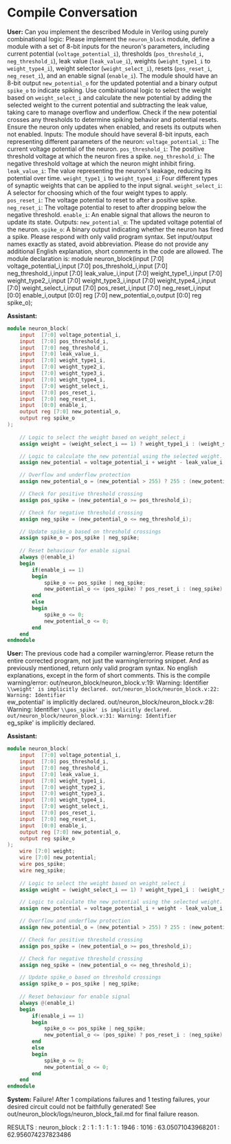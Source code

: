 # Compile Conversation

**User:**
Can you implement the described Module in Verilog using purely combinational logic:
Please implement the `neuron_block` module, define a module with a set of 8-bit inputs for the neuron's parameters, including current potential (`voltage_potential_i`), thresholds (`pos_threshold_i`, `neg_threshold_i`), leak value (`leak_value_i`), weights (`weight_type1_i` to `weight_type4_i`), weight selector (`weight_select_i`), resets (`pos_reset_i`, `neg_reset_i`), and an enable signal (`enable_i`). The module should have an 8-bit output `new_potential_o` for the updated potential and a binary output `spike_o` to indicate spiking. Use combinational logic to select the weight based on `weight_select_i` and calculate the new potential by adding the selected weight to the current potential and subtracting the leak value, taking care to manage overflow and underflow. Check if the new potential crosses any thresholds to determine spiking behavior and potential resets. Ensure the neuron only updates when enabled, and resets its outputs when not enabled. Inputs: The module should have several 8-bit inputs, each representing different parameters of the neuron: `voltage_potential_i`: The current voltage potential of the neuron. `pos_threshold_i`: The positive threshold voltage at which the neuron fires a spike. `neg_threshold_i`: The negative threshold voltage at which the neuron might inhibit firing. `leak_value_i`: The value representing the neuron's leakage, reducing its potential over time. `weight_type1_i` to `weight_type4_i`: Four different types of synaptic weights that can be applied to the input signal. `weight_select_i`: A selector for choosing which of the four weight types to apply. `pos_reset_i`: The voltage potential to reset to after a positive spike. `neg_reset_i`: The voltage potential to reset to after dropping below the negative threshold. `enable_i`: An enable signal that allows the neuron to update its state. Outputs: `new_potential_o`: The updated voltage potential of the neuron. `spike_o`: A binary output indicating whether the neuron has fired a spike.
Please respond with only valid program syntax. Set input/output names exactly as stated, avoid abbreviation. Please do not provide any additional English explanation, short comments in the code are allowed.
The module declaration is: module neuron_block(input  [7:0] voltage_potential_i,input  [7:0] pos_threshold_i,input  [7:0] neg_threshold_i,input  [7:0] leak_value_i,input  [7:0] weight_type1_i,input  [7:0] weight_type2_i,input  [7:0] weight_type3_i,input  [7:0] weight_type4_i,input  [7:0] weight_select_i,input  [7:0] pos_reset_i,input  [7:0] neg_reset_i,input  [0:0] enable_i,output  [0:0] reg [7:0] new_potential_o,output  [0:0] reg spike_o);


**Assistant:**
```verilog
module neuron_block(
    input  [7:0] voltage_potential_i,
    input  [7:0] pos_threshold_i,
    input  [7:0] neg_threshold_i,
    input  [7:0] leak_value_i,
    input  [7:0] weight_type1_i,
    input  [7:0] weight_type2_i,
    input  [7:0] weight_type3_i,
    input  [7:0] weight_type4_i,
    input  [7:0] weight_select_i,
    input  [7:0] pos_reset_i,
    input  [7:0] neg_reset_i,
    input  [0:0] enable_i,
    output reg [7:0] new_potential_o,
    output reg spike_o
);
    
    // Logic to select the weight based on weight_select_i
    assign weight = (weight_select_i == 1) ? weight_type1_i : (weight_select_i == 2) ? weight_type2_i : (weight_select_i == 3) ? weight_type3_i : weight_type4_i;

    // Logic to calculate the new potential using the selected weight.
    assign new_potential = voltage_potential_i + weight - leak_value_i;

    // Overflow and underflow protection
    assign new_potential_o = (new_potential > 255) ? 255 : (new_potential < 0) ? 0 : new_potential;

    // Check for positive threshold crossing
    assign pos_spike = (new_potential_o >= pos_threshold_i);

    // Check for negative threshold crossing
    assign neg_spike = (new_potential_o <= neg_threshold_i);

    // Update spike_o based on threshold crossings
    assign spike_o = pos_spike | neg_spike;
   
    // Reset behaviour for enable signal  
    always @(enable_i)
    begin
        if(enable_i == 1)
        begin
            spike_o <= pos_spike | neg_spike;
            new_potential_o <= (pos_spike) ? pos_reset_i : (neg_spike) ? neg_reset_i : new_potential_o;
        end
        else
        begin
            spike_o <= 0;
            new_potential_o <= 0;
        end
    end
endmodule
```

**User:**
The previous code had a compiler warning/error. Please return the entire corrected program, not just the warning/erroring snippet. And as previously mentioned, return only valid program syntax. No english explanations, except in the form of short comments.
This is the compile warning/error:
out/neuron_block/neuron_block.v:19: Warning: Identifier `\\weight' is implicitly declared.
out/neuron_block/neuron_block.v:22: Warning: Identifier `\
ew_potential' is implicitly declared.
out/neuron_block/neuron_block.v:28: Warning: Identifier `\\pos_spike' is implicitly declared.
out/neuron_block/neuron_block.v:31: Warning: Identifier `\
eg_spike' is implicitly declared.


**Assistant:**
```verilog
module neuron_block(
    input  [7:0] voltage_potential_i,
    input  [7:0] pos_threshold_i,
    input  [7:0] neg_threshold_i,
    input  [7:0] leak_value_i,
    input  [7:0] weight_type1_i,
    input  [7:0] weight_type2_i,
    input  [7:0] weight_type3_i,
    input  [7:0] weight_type4_i,
    input  [7:0] weight_select_i,
    input  [7:0] pos_reset_i,
    input  [7:0] neg_reset_i,
    input  [0:0] enable_i,
    output reg [7:0] new_potential_o,
    output reg spike_o
);
    wire [7:0] weight;
    wire [7:0] new_potential;
    wire pos_spike;
    wire neg_spike;
    
    // Logic to select the weight based on weight_select_i
    assign weight = (weight_select_i == 1) ? weight_type1_i : (weight_select_i == 2) ? weight_type2_i : (weight_select_i == 3) ? weight_type3_i : weight_type4_i;

    // Logic to calculate the new potential using the selected weight.
    assign new_potential = voltage_potential_i + weight - leak_value_i;

    // Overflow and underflow protection
    assign new_potential_o = (new_potential > 255) ? 255 : (new_potential < 0) ? 0 : new_potential;

    // Check for positive threshold crossing
    assign pos_spike = (new_potential_o >= pos_threshold_i);

    // Check for negative threshold crossing
    assign neg_spike = (new_potential_o <= neg_threshold_i);

    // Update spike_o based on threshold crossings
    assign spike_o = pos_spike | neg_spike;
   
    // Reset behaviour for enable signal  
    always @(enable_i)
    begin
        if(enable_i == 1)
        begin
            spike_o <= pos_spike | neg_spike;
            new_potential_o <= (pos_spike) ? pos_reset_i : (neg_spike) ? neg_reset_i : new_potential_o;
        end
        else
        begin
            spike_o <= 0;
            new_potential_o <= 0;
        end
    end
endmodule
```

**System:**
Failure!
After 1 compilations failures and 1 testing failures, your desired circuit could not be faithfully generated!
See out/neuron_block/logs/neuron_block_fail.md for final failure reason.


RESULTS : neuron_block : 2 : 1 : 1 : 1 : 1 : 1946 : 1016 : 63.05071043968201 : 62.956074237823486